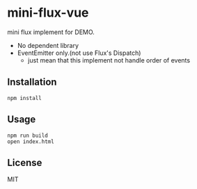 # mini-flux-vue

mini flux implement for DEMO.

- No dependent library
- EventEmitter only.(not use Flux's Dispatch)
    - just mean that this implement not handle order of events


## Installation

    npm install

## Usage

    npm run build
    open index.html

## License

MIT
